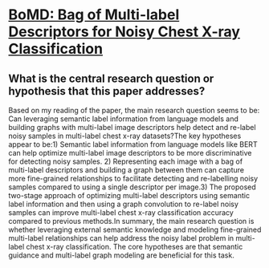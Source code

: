 # [BoMD: Bag of Multi-label Descriptors for Noisy Chest X-ray   Classification](https://arxiv.org/abs/2203.01937)

## What is the central research question or hypothesis that this paper addresses?

Based on my reading of the paper, the main research question seems to be: Can leveraging semantic label information from language models and building graphs with multi-label image descriptors help detect and re-label noisy samples in multi-label chest x-ray datasets?The key hypotheses appear to be:1) Semantic label information from language models like BERT can help optimize multi-label image descriptors to be more discriminative for detecting noisy samples. 2) Representing each image with a bag of multi-label descriptors and building a graph between them can capture more fine-grained relationships to facilitate detecting and re-labelling noisy samples compared to using a single descriptor per image.3) The proposed two-stage approach of optimizing multi-label descriptors using semantic label information and then using a graph convolution to re-label noisy samples can improve multi-label chest x-ray classification accuracy compared to previous methods.In summary, the main research question is whether leveraging external semantic knowledge and modeling fine-grained multi-label relationships can help address the noisy label problem in multi-label chest x-ray classification. The core hypotheses are that semantic guidance and multi-label graph modeling are beneficial for this task.
